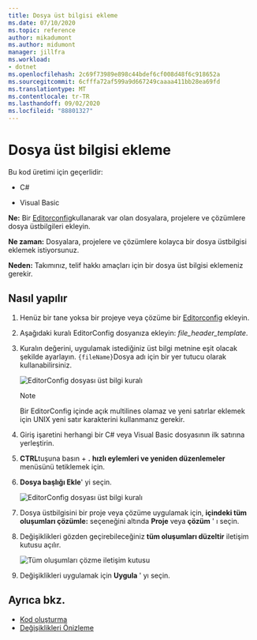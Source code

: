 ```yaml
---
title: Dosya üst bilgisi ekleme
ms.date: 07/10/2020
ms.topic: reference
author: mikadumont
ms.author: midumont
manager: jillfra
ms.workload:
- dotnet
ms.openlocfilehash: 2c69f73989e898c44bdef6cf008d48f6c918652a
ms.sourcegitcommit: 6cfffa72af599a9d667249caaaa411bb28ea69fd
ms.translationtype: MT
ms.contentlocale: tr-TR
ms.lasthandoff: 09/02/2020
ms.locfileid: "88801327"
---
```

# <a name="add-file-header"></a>Dosya üst bilgisi ekleme

Bu kod üretimi için geçerlidir:

- C#

- Visual Basic

**Ne:** Bir [Editorconfig](https://docs.microsoft.com/visualstudio/ide/create-portable-custom-editor-options#add-an-editorconfig-file-to-a-project)kullanarak var olan dosyalara, projelere ve çözümlere dosya üstbilgileri ekleyin.

**Ne zaman:** Dosyalara, projelere ve çözümlere kolayca bir dosya üstbilgisi eklemek istiyorsunuz.

**Neden:** Takımınız, telif hakkı amaçları için bir dosya üst bilgisi eklemeniz gerekir. 

## <a name="how-to"></a>Nasıl yapılır

1. Henüz bir tane yoksa bir projeye veya çözüme bir [Editorconfig](https://docs.microsoft.com/visualstudio/ide/create-portable-custom-editor-options#add-an-editorconfig-file-to-a-project) ekleyin.

2. Aşağıdaki kuralı EditorConfig dosyanıza ekleyin: *file_header_template*.

3. Kuralın değerini, uygulamak istediğiniz üst bilgi metnine eşit olacak şekilde ayarlayın. `{fileName}`Dosya adı için bir yer tutucu olarak kullanabilirsiniz.

    ![EditorConfig dosyası üst bilgi kuralı](media/add-file-header-rule.png)

    > [!NOTE]
    > Bir EditorConfig içinde açık multilines olamaz ve yeni satırlar eklemek için UNIX yeni satır karakterini kullanmanız gerekir.

4. Giriş işaretini herhangi bir C# veya Visual Basic dosyasının ilk satırına yerleştirin.

5. **CTRL**tuşuna basın + **.** **hızlı eylemleri ve yeniden düzenlemeler** menüsünü tetiklemek için.

6. **Dosya başlığı Ekle**' yi seçin. 

    ![EditorConfig dosyası üst bilgi kuralı](media/add-file-header.png)

7. Dosya üstbilgisini bir proje veya çözüme uygulamak için, **içindeki tüm oluşumları çözümle:** seçeneğini altında **Proje** veya **çözüm** ' ı seçin.

8. Değişiklikleri gözden geçirebileceğiniz **tüm oluşumları düzeltir** iletişim kutusu açılır.

    ![Tüm oluşumları çözme iletişim kutusu](media/file-header-preview-changes.png)

8. Değişiklikleri uygulamak için **Uygula** ' yı seçin.

## <a name="see-also"></a>Ayrıca bkz.

- [Kod oluşturma](../code-generation-in-visual-studio.md)
- [Değişiklikleri Önizleme](../../ide/preview-changes.md)
